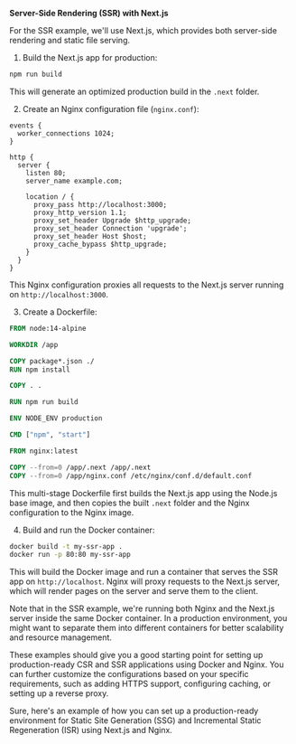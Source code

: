 **Server-Side Rendering (SSR) with Next.js**

For the SSR example, we'll use Next.js, which provides both server-side rendering and static file serving.

1. Build the Next.js app for production:

```bash
npm run build
```

This will generate an optimized production build in the `.next` folder.

2. Create an Nginx configuration file (`nginx.conf`):

```nginx
events {
  worker_connections 1024;
}

http {
  server {
    listen 80;
    server_name example.com;

    location / {
      proxy_pass http://localhost:3000;
      proxy_http_version 1.1;
      proxy_set_header Upgrade $http_upgrade;
      proxy_set_header Connection 'upgrade';
      proxy_set_header Host $host;
      proxy_cache_bypass $http_upgrade;
    }
  }
}
```

This Nginx configuration proxies all requests to the Next.js server running on `http://localhost:3000`.

3. Create a Dockerfile:

```dockerfile
FROM node:14-alpine

WORKDIR /app

COPY package*.json ./
RUN npm install

COPY . .

RUN npm run build

ENV NODE_ENV production

CMD ["npm", "start"]

FROM nginx:latest

COPY --from=0 /app/.next /app/.next
COPY --from=0 /app/nginx.conf /etc/nginx/conf.d/default.conf
```

This multi-stage Dockerfile first builds the Next.js app using the Node.js base image, and then copies the built `.next` folder and the Nginx configuration to the Nginx image.

4. Build and run the Docker container:

```bash
docker build -t my-ssr-app .
docker run -p 80:80 my-ssr-app
```

This will build the Docker image and run a container that serves the SSR app on `http://localhost`. Nginx will proxy requests to the Next.js server, which will render pages on the server and serve them to the client.

Note that in the SSR example, we're running both Nginx and the Next.js server inside the same Docker container. In a production environment, you might want to separate them into different containers for better scalability and resource management.

These examples should give you a good starting point for setting up production-ready CSR and SSR applications using Docker and Nginx. You can further customize the configurations based on your specific requirements, such as adding HTTPS support, configuring caching, or setting up a reverse proxy.

Sure, here's an example of how you can set up a production-ready environment for Static Site Generation (SSG) and Incremental Static Regeneration (ISR) using Next.js and Nginx.

